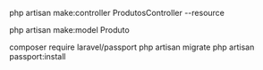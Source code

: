 


php artisan make:controller ProdutosController --resource

php artisan make:model Produto


composer require laravel/passport
php artisan migrate
php artisan passport:install